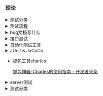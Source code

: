 ### 理论

<details><summary>测试分类</summary><blockquote>

<details><summary>白盒测试 - 单元测试，逻辑驱动测试</summary><blockquote>

**测试对象:** 基于被测试程序的源代码

不仅关注输入输出，同时关注内部逻辑
   
<details>
<summary>穷举路径测试</summary><blockquote>
<p>
       
1. 不能查出程序违反了设计规范，即程序本身是个错误的程序。
2. 不能查出程序中因遗漏路径而出错。
3. 可能发现不了一些与数据相关的错误。
       
</p>
</details>
   
白盒测试能有效地测试程序内部结构，黑盒测试可以更好地站在用户的角度进行测试

<details>
<summary>测试方法</summary><blockquote>
<p>

1. 语句覆盖（Statement Coverage）：测试用例能够覆盖软件中的每个语句，确保每个语句都至少被执行一次。
2. 分支覆盖（Branch Coverage）：测试用例能够覆盖每个条件语句的每个分支，包括真和假的分支。
3. 路径覆盖（Path Coverage）：测试用例能够覆盖软件中的每个可能的执行路径，包括循环和递归。
4. 条件覆盖（Condition Coverage）：测试用例能够覆盖软件中的每个条件，包括真和假的条件。
5. 判定覆盖（Decision Coverage）：测试用例能够覆盖每个返回布尔值的条件语句的真和假的两种情况。
6. 决策覆盖（Logical Coverage）：测试用例能够覆盖每个包含条件语句的决策点，包括简单决策和复合决策。

</p>
</details>
   
<details>
<summary>举例</summary><blockquote>
    
```Java
public class Example {
     public static int getOutput(int a, int b) {
        int output = 0;
        if (a == 0) {
              output += 1;
        }
        if (b > 5) {
              output += 2;
        }
        return output;
     }
}
```
   
```Java
public class ExampleTest {
@Test
public void testGetOutputStatementCoverage() {
    int result = Example.getOutput(0, 6);
    assert result == 3 : "Failed statement coverage test with input (0, 6)";
}

@Test
public void testGetOutputDecisionCoverage() {
    int result1 = Example.getOutput(1, 6);
    assert result1 == 0 : "Failed decision coverage test with input (1, 6)";
    int result2 = Example.getOutput(0, 4);
    assert result2 == 1 : "Failed decision coverage test with input (0, 4)";
    int result3 = Example.getOutput(0, 6);
    assert result3 == 3 : "Failed decision coverage test with input (0, 6)";
}

@Test
public void testGetOutputConditionCoverage() {
    int result1 = Example.getOutput(1, 6);
    assert result1 == 0 : "Failed condition coverage test with input (1, 6)";
    int result2 = Example.getOutput(0, 4);
    assert result2 == 1 : "Failed condition coverage test with input (0, 4)";
    int result3 = Example.getOutput(0, 6);
    assert result3 == 3 : "Failed condition coverage test with input (0, 6)";
    int result4 = Example.getOutput(1, 5);
    assert result4 == 0 : "Failed condition coverage test with input (1, 5)";
  }
}
```
</details>
</details>

<details><summary>灰盒测试 - 集成测试</summary><blockquote>
检测单个模块组成在一起是否有问题。
</details>
    
<details><summary>黑盒测试 - 系统测试，数据驱动测试</summary><blockquote>

只关注输入输出。不关注实现，只要结果正确即可。

需要测试合法输入，不合法但可能的输入。

更接近用户使用的测试，所以关于用户使用流程、易用性等方面并不是白盒测试可以测试到的，也就是如果白盒测试没问题后，并不能保证程序的易用性、界面显示、业务流程等内容就一定没有错误

测试结果的覆盖度不容易度量，其测试的潜在风险比较高。
   
<details>
<summary>方法</summary><blockquote>
<p>

1. 等价类划分法（Equivalence Partitioning）：将所有可能的输入划分为若干等价类，每个等价类代表一组具有相同特征的输入数据，然后从每个等价类中选择一个代表性的测试用例进行测试。例如，对于一个接受年龄输入的程序，我们可以将年龄划分为小于18岁、18-60岁和大于60岁三个等价类，然后分别选择一个测试用例来测试。
2. 边界值分析法（Boundary Value Analysis）：针对输入数据的边界值进行测试。通常来说，程序在边界处容易出现问题。例如，对于一个接受数字输入的程序，我们需要测试最小值、最大值和一些接近最小值和最大值的输入。
3. 因果图法（Cause-Effect Graph）：将程序中的输入和输出关系表示为一个因果图，然后通过对因果图进行分析，设计测试用例来测试程序的输入和输出关系。因果图可以帮助测试人员发现可能存在的逻辑错误。
4. 错误推断法（Error Guessing）：通过猜测程序可能存在的错误或缺陷，然后设计测试用例来验证这些猜测。例如，假设程序在处理一些特定输入时容易出现问题，我们可以设计一组测试用例来验证这种猜测。
5. 随机测试法（Random Testing）：使用随机生成的数据来测试程序。随机测试可以帮助测试人员发现一些未考虑到的输入情况和边界情况。 

</p>
</details>
</details>
    
</details>
    
<details>
<summary>测试流程</summary>
<ol>    
    <li>需求分析阶段：测试人员需要仔细阅读软件需求文档，了解软件系统的功能、性能和安全等方面的要求。测试人员也需要与开发人员和需求方沟通，澄清需求和确认测试计划。</li>
    <li>测试计划阶段：测试人员需要制定测试计划和测试用例。测试计划包括测试范围、测试目标、测试策略、测试资源和时间计划等方面的内容。测试用例则是针对不同的功能模块和场景，制定的一系列测试步骤和预期结果。</li>
    <li>测试执行阶段：测试人员根据测试计划和测试用例，执行各种类型的测试活动，例如功能测试、性能测试、安全测试、用户体验测试等。测试人员需要记录测试结果，并及时提交Bug报告。</li>
    <li>bug管理阶段：测试人员需要对测试结果进行分析和整理，记录bug并进行分类和优先级划分。测试人员还需要与开发人员和需求方沟通，确认bug的修复和验证方案。</li>
    <li>撰写bug文档：测试人员需要撰写测试报告，总结测试结果和缺陷情况。测试报告包括测试概述、测试结果、缺陷统计和测试建议等方面的内容。测试报告需要提交给相关的利益相关者，例如开发人员、需求方和项目经理等。</li>
    <li>测试闭环阶段：测试人员需要对修复后的软件进行验证和确认，确保缺陷已经被修复并且没有引入新的缺陷。测试人员还需要撰写测试总结，为下一轮测试活动做好准备</li>       
</ol>
</details>


<details>
<summary>bug文档写什么</summary>
<ol>   
    <li>bug的描述：对bug详细的描述，包括bug的出现条件、复现步骤、预期结果和实际结果等。</li>
    <li>bug的分类：对bug进行分类，例如功能性问题、性能问题、安全问题等。</li>
    <li>bug的优先级：对bug进行优先级划分，例如高优先级、中优先级、低优先级等。优先级的划分通常基于缺陷的严重程度、影响范围和修复难度等因素进行评估。</li>
    <li>bug的状态：记录bug的当前状态，例如已发现、已确认、已修复、已验证等。测试人员和开发人员可以通过bug状态的更新，实时了解bug的处理情况和进展。</li>
    <li>缺陷的附件：如果需要，可以添加一些附件来支持bug的描述和复现，例如截图、录屏等。</li>
</ol>
</details>


<details>
<summary>接口测试</summary>
<ol>
    <li>接口正常使用</li>
    <li>参数必填/选填，参数边界值，类型异常，null，参数名错误，个数+1/-1</li>
    <li>参数组合验证</li>
    <li>安全性：认证/授权，SQL注入，敏感信息</li>
    <li>性能 - 没测</li>       
</ol>
</details>


<details>
<summary>自动化测试工具</summary>

Selenium - web, Appium - app,  Robotium - Android

</details>
  
<details>
<summary>JUnit & JaCoCo</summary>

Jacoco计算覆盖率公式：
      
      Code Coverage Percentage = (Number of lines of code executed by a testing algorithm/Total number of lines of code in a system component) * 100
      
</details>
    
- 抓包工具charles
    
    [抓包神器-Charles的使用指南 - 开发者头条](https://toutiao.io/posts/fem0sp/preview)

<details>
<summary>server测试</summary>
第一种：直接对WEB或者APP的服务端进行测试

后台测试接口一般提供给iOS/Android端，需要跟不同端的测试人员协调测试进度、测试环境等注意事项

性能测试：编写脚本进行压力测试，看看后端服务能不能撑住大流量。细分起来会有各种类型，比如负载测试、压力测试、配置测试、甚至还有线上压测、容量规划等。最常规的性能测试，一般是先规定一个系统需要承受的压力，比如说，某一个系统，1个小时之内会有1W单的单子，那基于这个需求我们分析服务器后端需要承受的压力，分析出来以后，就写性能测试脚本，然后逐渐增加压测的力度，直到超过这个预定的压力。通常在这个测试过程中会发现各种问题，比如数据库索引没有建、线程池太小、系统异常等。需要解决了之后再加大压力测试。也是用Grinder／JMeter等工具来进行性能测试，不过难的不是这些工具的使用，而是发现问题以后的定位。

第二种：对更后端的数据库、缓存系统、中间件、文件系统等进行测试。

异常测试：模拟各种异常情况，比如硬件异常－机器挂掉的情况下能否启动备机、硬盘挂掉的情况下是否会丢失数据；网络异常－网络忽然断掉、或者网络流量变小的情况；系统异常－操作系统忽然挂掉的情况。这些极端的情况出现的时候，我们需要验证数据有没有丢、能不能尽快启动备机对外提供服务、系统状态有没有异常等。我们会采用各种方式或者工具来模拟这些异常，比如用TrafficControl工具来控制网络流量。

稳定性测试，模拟系统在7*24的运行下会不会出问题，一般会用接口测试或者性能测试用例不断地跑，在运行期间，我们会模拟各种情况，比如说负载的变化、系统的各种干扰等。可以用ChaosMonkey等工具来进行这类测试。
</details>


<details><summary>测试分类</summary><blockquote>
   
<details>
<summary>unit test</summary>
Unit tests always take results from a single unit, such as a function call.
</details>

<details>
<summary>integration test</summary>
Integration tests may aggregate results from various parts and sources.
</details>

<details>
<summary>exception test异常测试</summary>
It is necessary to simulate internal system failures to test the effectiveness of the system's disaster recovery plan.
</details>

<details>
<summary>performance test性能测试</summary>
Performance testing is the practice of evaluating how a system performs in terms of responsiveness and stability under a particular workload.
</details>

<details>
<summary>regression test回归测试</summary>
Regression testing is re-running functional and non-functional tests to ensure that previously developed and tested software still performs as expected after a change.
</details>

<details>
<summary>A/B testing</summary>
A/B testing compares the performance of two versions of content to see which one appeals more to visitors/viewers.
</details>
</details>
